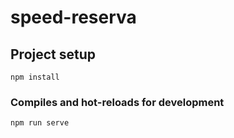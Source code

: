 # speed-reserva

## Project setup
```
npm install
```

### Compiles and hot-reloads for development
```
npm run serve